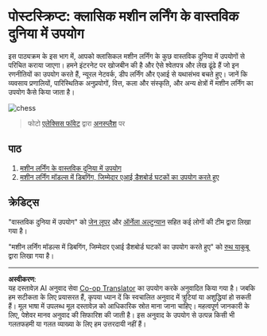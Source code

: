 <!--
CO_OP_TRANSLATOR_METADATA:
{
  "original_hash": "5e069a0ac02a9606a69946c2b3c574a9",
  "translation_date": "2025-09-03T23:15:03+00:00",
  "source_file": "9-Real-World/README.md",
  "language_code": "hi"
}
-->
# पोस्टस्क्रिप्ट: क्लासिक मशीन लर्निंग के वास्तविक दुनिया में उपयोग

इस पाठ्यक्रम के इस भाग में, आपको क्लासिकल मशीन लर्निंग के कुछ वास्तविक दुनिया में उपयोगों से परिचित कराया जाएगा। हमने इंटरनेट पर खोजबीन की है और ऐसे श्वेतपत्र और लेख ढूंढे हैं जो इन रणनीतियों का उपयोग करते हैं, न्यूरल नेटवर्क, डीप लर्निंग और एआई से यथासंभव बचते हुए। जानें कि व्यवसाय प्रणालियों, पारिस्थितिक अनुप्रयोगों, वित्त, कला और संस्कृति, और अन्य क्षेत्रों में मशीन लर्निंग का उपयोग कैसे किया जाता है।

![chess](../../../translated_images/chess.e704a268781bdad85d1876b6c2295742fa0d856e7dcf3659147052df9d3db205.hi.jpg)

> फोटो <a href="https://unsplash.com/@childeye?utm_source=unsplash&utm_medium=referral&utm_content=creditCopyText">एलेक्सिस फॉवेट</a> द्वारा <a href="https://unsplash.com/s/photos/artificial-intelligence?utm_source=unsplash&utm_medium=referral&utm_content=creditCopyText">अनस्प्लैश</a> पर

## पाठ

1. [मशीन लर्निंग के वास्तविक दुनिया में उपयोग](1-Applications/README.md)
2. [मशीन लर्निंग मॉडल्स में डिबगिंग, जिम्मेदार एआई डैशबोर्ड घटकों का उपयोग करते हुए](2-Debugging-ML-Models/README.md)

## क्रेडिट्स

"वास्तविक दुनिया में उपयोग" को [जेन लूपर](https://twitter.com/jenlooper) और [ऑर्नेला अल्टुन्यान](https://twitter.com/ornelladotcom) सहित कई लोगों की टीम द्वारा लिखा गया है।

"मशीन लर्निंग मॉडल्स में डिबगिंग, जिम्मेदार एआई डैशबोर्ड घटकों का उपयोग करते हुए" को [रुथ याकुबू](https://twitter.com/ruthieyakubu) द्वारा लिखा गया है।

---

**अस्वीकरण**:  
यह दस्तावेज़ AI अनुवाद सेवा [Co-op Translator](https://github.com/Azure/co-op-translator) का उपयोग करके अनुवादित किया गया है। जबकि हम सटीकता के लिए प्रयासरत हैं, कृपया ध्यान दें कि स्वचालित अनुवाद में त्रुटियां या अशुद्धियां हो सकती हैं। मूल भाषा में उपलब्ध मूल दस्तावेज़ को आधिकारिक स्रोत माना जाना चाहिए। महत्वपूर्ण जानकारी के लिए, पेशेवर मानव अनुवाद की सिफारिश की जाती है। इस अनुवाद के उपयोग से उत्पन्न किसी भी गलतफहमी या गलत व्याख्या के लिए हम उत्तरदायी नहीं हैं।  